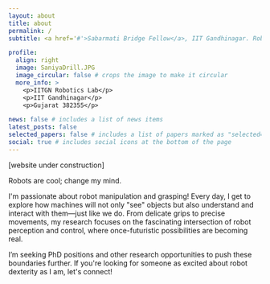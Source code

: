 ```yaml
---
layout: about
title: about
permalink: /
subtitle: <a href='#'>Sabarmati Bridge Fellow</a>, IIT Gandhinagar. Robotics Researcher

profile:
  align: right
  image: SaniyaDrill.JPG
  image_circular: false # crops the image to make it circular
  more_info: >
    <p>IITGN Robotics Lab</p>
    <p>IIT Gandhinagar</p>
    <p>Gujarat 382355</p>

news: false # includes a list of news items
latest_posts: false
selected_papers: false # includes a list of papers marked as "selected={true}"
social: true # includes social icons at the bottom of the page
---
```


[website under construction]

Robots are cool; change my mind.

I'm passionate about robot manipulation and grasping! Every day, I get to explore how machines will not only "see" objects but also understand and interact with them—just like we do. From delicate grips to precise movements, my research focuses on the fascinating intersection of robot perception and control, where once-futuristic possibilities are becoming real.

I’m seeking PhD positions and other research opportunities to push these boundaries further. If you're looking for someone as excited about robot dexterity as I am, let's connect!
